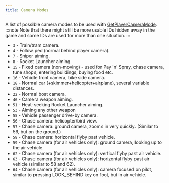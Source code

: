```yaml
---
title: Camera Modes
---
```


A list of possible camera modes to be used with [GetPlayerCameraMode](../functions/GetPlayerCameraMode).
:::note
Note that there might still be more usable IDs hidden away in the game and some IDs are used for more than one situation.
:::

* `3` - Train/tram camera.
* `4` - Follow ped (normal behind player camera).
* `7` - Sniper aiming.
* `8` - Rocket Launcher aiming.
* `15` - Fixed camera (non-moving) - used for Pay 'n' Spray, chase camera, tune shops, entering buildings, buying food etc.
* `16` - Vehicle front camera, bike side camera.
* `18` - Normal car (+skimmer+helicopter+airplane), several variable distances.
* `22` - Normal boat camera.
* `46` - Camera weapon aiming.
* `51` - Heat-seeking Rocket Launcher aiming.
* `53` - Aiming any other weapon
* `55` - Vehicle passenger drive-by camera.
* `56` - Chase camera: helicopter/bird view.
* `57` - Chase camera: ground camera, zooms in very quickly. (Similar to 56, but on the ground.)
* `58` - Chase camera: horizontal flyby past vehicle.
* `59` - Chase camera (for air vehicles only): ground camera, looking up to the air vehicle.
* `62` - Chase camera (for air vehicles only): vertical flyby past air vehicle.
* `63` - Chase camera (for air vehicles only): horizontal flyby past air vehicle (similar to 58 and 62).
* `64` - Chase camera (for air vehicles only): camera focused on pilot, similar to pressing LOOK_BEHIND key on  foot, but in air vehicle.